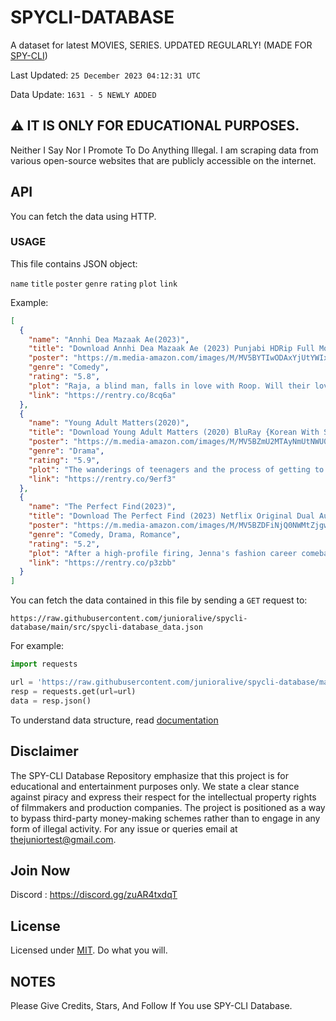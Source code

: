 # SPYCLI-DATABASE

A dataset for latest MOVIES, SERIES. UPDATED REGULARLY! (MADE FOR [SPY-CLI](https://github.com/junioralive/spycli))

Last Updated: `25 December 2023 04:12:31 UTC`

Data Update: `1631 - 5 NEWLY ADDED`

## ⚠️ IT IS ONLY FOR EDUCATIONAL PURPOSES.

Neither I Say Nor I Promote To Do Anything Illegal. I am scraping data from various open-source websites that are publicly accessible on the internet.

## API

You can fetch the data using HTTP.

### USAGE

This file contains JSON object:

`name` `title` `poster` `genre` `rating` `plot` `link`

Example:

```json
[
  {
    "name": "Annhi Dea Mazaak Ae(2023)",
    "title": "Download Annhi Dea Mazaak Ae (2023) Punjabi HDRip Full Movie 480p [480MB] | 720p [1.3GB] | 1080p [2.8GB]",
    "poster": "https://m.media-amazon.com/images/M/MV5BYTIwODAxYjUtYWIxOC00MWZkLTkyMWMtMzRmY2U1YjYzNmNkXkEyXkFqcGdeQXVyODE5NzE3OTE@._V1_FMjpg_UX1000_.jpg",
    "genre": "Comedy",
    "rating": "5.8",
    "plot": "Raja, a blind man, falls in love with Roop. Will their love overcome all family barriers?",
    "link": "https://rentry.co/8cq6a"
  },
  {
    "name": "Young Adult Matters(2020)",
    "title": "Download Young Adult Matters (2020) BluRay {Korean With Subtitles} Full Movie 480p [400MB] | 720p [1GB] | 1080p [2.4GB]",
    "poster": "https://m.media-amazon.com/images/M/MV5BZmU2MTAyNmUtNWU0OC00YWMxLWE3ZjktMTYxZDhhZGVkNGFkXkEyXkFqcGdeQXVyNTYzMDM2MzI@._V1_.jpg",
    "genre": "Drama",
    "rating": "5.9",
    "plot": "The wanderings of teenagers and the process of getting to know the world.",
    "link": "https://rentry.co/9erf3"
  },
  {
    "name": "The Perfect Find(2023)",
    "title": "Download The Perfect Find (2023) Netflix Original Dual Audio {Hindi-English} 480p [350MB] | 720p [900MB] | 1080p [2GB] WEB-DL",
    "poster": "https://m.media-amazon.com/images/M/MV5BZDFiNjQ0NWMtZjgwZC00MjRlLThlMjAtMDg4YWIzY2QzNmMxXkEyXkFqcGdeQXVyMDc5ODIzMw@@._V1_FMjpg_UX1000_.jpg",
    "genre": "Comedy, Drama, Romance",
    "rating": "5.2",
    "plot": "After a high-profile firing, Jenna's fashion career comeback hits a snag when she falls for a charming, much younger coworker - who happens to be her boss's son. As sparks fly, Jenna must decide if she'll risk it all on a secret romance.",
    "link": "https://rentry.co/p3zbb"
  }
]
```

You can fetch the data contained in this file by sending a `GET` request to:

```
https://raw.githubusercontent.com/junioralive/spycli-database/main/src/spycli-database_data.json
```
For example:

```python
import requests

url = 'https://raw.githubusercontent.com/junioralive/spycli-database/main/src/spycli-database_data.json'
resp = requests.get(url=url)
data = resp.json() 
```

To understand data structure, read [documentation](./DOC.md)


## Disclaimer

The SPY-CLI Database Repository emphasize that this project is for educational and entertainment purposes only. We state a clear stance against piracy and express their respect for the intellectual property rights of filmmakers and production companies. The project is positioned as a way to bypass third-party money-making schemes rather than to engage in any form of illegal activity. For any issue or queries email at thejuniortest@gmail.com.

## Join Now

Discord : https://discord.gg/zuAR4txdqT

## License

Licensed under [MIT](./LICENSE). Do what you will.

## NOTES

Please Give Credits, Stars, And Follow If You use SPY-CLI Database.
